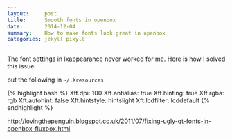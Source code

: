 ```yaml
---
layout:     post
title:      Smooth fonts in openbox
date:       2014-12-04
summary:    How to make fonts look great in openbox
categories: jekyll pixyll
---
```


The font settings in lxappearance never worked for me.  Here is how I solved this issue:

put the following in `~/.Xresources`

{% highlight bash %}
    Xft.dpi: 100
    Xft.antialias: true
    Xft.hinting: true
    Xft.rgba: rgb
    Xft.autohint: false
    Xft.hintstyle: hintslight
    Xft.lcdfilter: lcddefault
{% endhighlight %}    

http://lovingthepenguin.blogspot.co.uk/2011/07/fixing-ugly-qt-fonts-in-openbox-fluxbox.html
